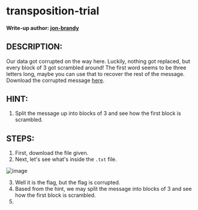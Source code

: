# transposition-trial
#### Write-up author: [jon-brandy](https://github.com/jon-brandy)
## DESCRIPTION:
Our data got corrupted on the way here. Luckily, nothing got replaced, but every block of 3 got scrambled around! 
The first word seems to be three letters long, maybe you can use that to recover the rest of the message. 
Download the corrupted message [here](https://github.com/jon-brandy/CTF-WRITE-UP/blob/c06314069389fda00b304e1b2d08902056967201/Asset/transposition-trial/message.txt).
## HINT:
1. Split the message up into blocks of 3 and see how the first block is scrambled.
## STEPS:
1. First, download the file given.
2. Next, let's see what's inside the `.txt` file.

![image](https://user-images.githubusercontent.com/70703371/182869969-ad1399e4-a715-429f-b416-01b3ba39f405.png)

3. Well it is the flag, but the flag is corrupted.
4. Based from the hint, we may split the message into blocks of 3 and see how the first block is scrambled.
5. 
